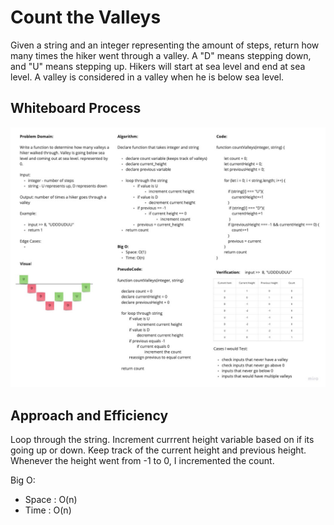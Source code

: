 # Count the Valleys

Given a string and an integer representing the amount of steps, return how many times the hiker went through a valley. A "D" means stepping down, and "U" means stepping up. Hikers will start at sea level and end at sea level. A valley is considered in a valley when he is below sea level.

## Whiteboard Process

![Count the Valleys](counting_valleys.jpg)

## Approach and Efficiency

Loop through the string. Increment currrent height variable based on if its going up or down. Keep track of the current height and previous height. Whenever the height went from -1 to 0, I incremented the count.

Big O:

- Space : O(n)
- Time : O(n)

